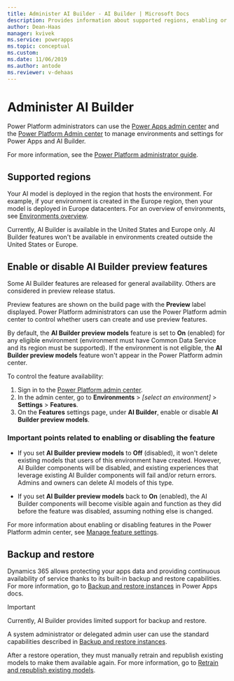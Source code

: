 ```yaml
---
title: Administer AI Builder - AI Builder | Microsoft Docs
description: Provides information about supported regions, enabling or disabling the feature, and backup/restore in AI Builder.
author: Dean-Haas
manager: kvivek
ms.service: powerapps
ms.topic: conceptual
ms.custom: 
ms.date: 11/06/2019
ms.author: antode
ms.reviewer: v-dehaas
---
```


# Administer AI Builder

Power Platform administrators can use the  [Power Apps admin center](https://admin.powerapps.com) and the [Power Platform Admin center](https://admin.powerplatform.microsoft.com) to manage environments and settings for Power Apps and AI Builder.

For more information, see the [Power Platform administrator guide](https://docs.microsoft.com/power-platform/admin/admin-documentation).

## Supported regions

Your AI model is deployed in the region that hosts the environment. For example, if your environment is created in the Europe region, then your model is deployed in Europe datacenters. For an overview of environments, see [Environments overview](https://docs.microsoft.com/power-platform/admin/environments-overview).

Currently, AI Builder is available in the United States and Europe only. AI Builder features won't be available in environments created outside the United States or Europe.

## Enable or disable AI Builder preview features

Some AI Builder features are released for general availability. Others are considered in preview release status.

Preview features are shown on the build page with the **Preview** label displayed. Power Platform administrators can use the Power Platform admin center to control whether users can create and use preview features.

By default, the **AI Builder preview models** feature is set to **On** (enabled) for any eligible environment (environment must have Common Data Service and its region must be supported). If the environment is not eligible, the **AI Builder preview models** feature won't appear in the Power Platform admin center. 

To control the feature availability:

1. Sign in to the [Power Platform admin center](https://admin.powerplatform.microsoft.com).
2. In the admin center, go to **Environments** > *[select an environment]* > **Settings** > **Features**.
3. On the **Features** settings page, under **AI Builder**, enable or disable **AI Builder preview models**.  
    
### Important points related to enabling or disabling the feature

- If you set **AI Builder preview models** to **Off** (disabled), it won't delete existing models that users of this environment have created. However, AI Builder components will be disabled, and existing experiences that leverage existing AI Builder components will fail and/or return errors. Admins and owners can delete AI models of this type.

- If you set **AI Builder preview models** back to **On** (enabled), the AI Builder components will become visible again and function as they did before the feature was disabled, assuming nothing else is changed.

For more information about enabling or disabling features in the Power Platform admin center, see [Manage feature settings](https://docs.microsoft.com/power-platform/admin/settings-features).

## Backup and restore

Dynamics 365 allows protecting your apps data and providing continuous availability of service thanks to its built-in backup and restore capabilities. For more information, go to [Backup and restore instances](https://docs.microsoft.com/dynamics365/customer-engagement/admin/backup-restore-instances) in Power Apps docs. 

> [!IMPORTANT]
> Currently, AI Builder provides limited support for backup and restore.

A system administrator or delegated admin user can use the standard capabilities described in [Backup and restore instances](https://docs.microsoft.com/dynamics365/customer-engagement/admin/backup-restore-instances). 

After a restore operation, they must manually retrain and republish existing models to make them available again. For more information, go to [Retrain and republish existing models](manage-model.md#retrain-and-republish-existing-models).
